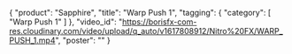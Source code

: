 {
   "product": "Sapphire",
   "title": "Warp Push 1",
   "tagging": {
   "category": [
      "Warp Push 1"
    ]
   },
   "video_id": "https://borisfx-com-res.cloudinary.com/video/upload/q_auto/v1617808912/Nitro%20FX/WARP_PUSH_1.mp4",
   "poster": ""
}
